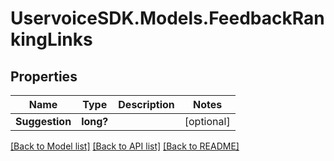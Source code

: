 # UservoiceSDK.Models.FeedbackRankingLinks
## Properties

Name | Type | Description | Notes
------------ | ------------- | ------------- | -------------
**Suggestion** | **long?** |  | [optional] 

[[Back to Model list]](../README.md#documentation-for-models) [[Back to API list]](../README.md#documentation-for-api-endpoints) [[Back to README]](../README.md)


